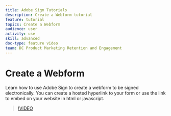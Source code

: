 ```yaml
---
title: Adobe Sign Tutorials
description: Create a Webform tutorial
feature: tutorial
topics: Create a Webform
audience: user
activity: use
skill: advanced
doc-type: feature video
team: DC Product Marketing Retention and Engagement
---
```


# Create a Webform

Learn how to use Adobe Sign to create a webform to be signed electronically. You can create a hosted hyperlink to your form or use the link to embed on your website in html or javascript.

>[!VIDEO](https://video.tv.adobe.com/v/27522?hidetitle=true)
